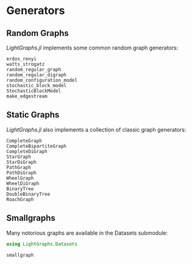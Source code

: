 # Generators

## Random Graphs

*LightGraphs.jl* implements some common random graph generators:

```@doc
erdos_renyi
watts_strogatz
random_regular_graph
random_regular_digraph
random_configuration_model
stochastic_block_model
StochasticBlockModel
make_edgestream
```


## Static Graphs

*LightGraphs.jl* also implements a collection of classic graph generators:

```@doc
CompleteGraph
CompleteBipartiteGraph
CompleteDiGraph
StarGraph
StarDiGraph
PathGraph
PathDiGraph
WheelGraph
WheelDiGraph
BinaryTree
DoubleBinaryTree
RoachGraph
```

## Smallgraphs

Many notorious graphs are available in the Datasets submodule:

```julia
using LightGraphs.Datasets
```

```@doc
smallgraph
```

